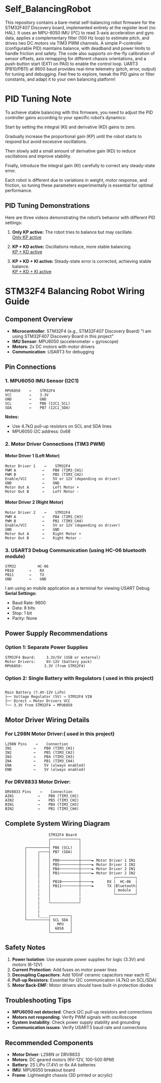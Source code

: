 # Self_BalancingRobot
This repository contains a bare-metal self-balancing robot firmware for the STM32F407 Discovery board, implemented entirely at the register level (no HAL). It uses an MPU-6050 IMU (I²C) to read 3-axis acceleration and gyro data, applies a complementary filter (100 Hz loop) to estimate pitch, and drives two DC motors via TIM3 PWM channels. A simple P-controller (configurable PID) maintains balance, with deadband and power limits to handle friction and safety. The code also supports on-the-fly calibration of sensor offsets, axis remapping for different chassis orientations, and a push-button start (EXTI on PA0) to enable the control loop. UART3 (PB10/PB11) at 9600 baud provides real-time telemetry (pitch, error, output) for tuning and debugging. Feel free to explore, tweak the PID gains or filter constants, and adapt it to your own balancing platform!

# PID Tuning Note
To achieve stable balancing with this firmware, you need to adjust the PID controller gains according to your specific robot’s dynamics:

Start by setting the integral (KI) and derivative (KD) gains to zero.

Gradually increase the proportional gain (KP) until the robot starts to respond but avoid excessive oscillations.

Then slowly add a small amount of derivative gain (KD) to reduce oscillations and improve stability.

Finally, introduce the integral gain (KI) carefully to correct any steady-state error.

Each robot is different due to variations in weight, motor response, and friction, so tuning these parameters experimentally is essential for optimal performance.

## PID Tuning Demonstrations

Here are three videos demonstrating the robot’s behavior with different PID settings:

1. **Only KP active:** The robot tries to balance but may oscillate.  
 [Only KP active](./kp_only.gif)

2. **KP + KD active:** Oscillations reduce, more stable balancing.  
 [KP + KD active](./kp_kd.gif)

3. **KP + KD + KI active:** Steady-state error is corrected, achieving stable balance.  
 [KP + KD + KI active](./kp_kd_ki.gif)


# STM32F4 Balancing Robot Wiring Guide

## Component Overview
- **Microcontroller**: STM32F4 (e.g., STM32F407 Discovery Board) "I am using STM32F407 Discovery Board in this project"
- **IMU Sensor**: MPU6050 (accelerometer + gyroscope)
- **Motors**: 2x DC motors with motor drivers
- **Communication**: USART3 for debugging
## Pin Connections

### 1. MPU6050 IMU Sensor (I2C1)
```
MPU6050    →    STM32F4
VCC        →    3.3V
GND        →    GND
SCL        →    PB6 (I2C1_SCL)
SDA        →    PB7 (I2C1_SDA)
```

**Notes:**
- Use 4.7kΩ pull-up resistors on SCL and SDA lines
- MPU6050 I2C address: 0x68
### 2. Motor Driver Connections (TIM3 PWM)

#### Motor Driver 1 (Left Motor)
```
Motor Driver 1    →    STM32F4
PWM A            →    PB0 (TIM3_CH1)
PWM B            →    PB5 (TIM3_CH2)
Enable/VCC       →    5V or 12V (depending on driver)
GND              →    GND
Motor Out A      →    Left Motor +
Motor Out B      →    Left Motor -
```
#### Motor Driver 2 (Right Motor)
```
Motor Driver 2    →    STM32F4
PWM A            →    PB4 (TIM3_CH3)
PWM B            →    PB1 (TIM3_CH4)
Enable/VCC       →    5V or 12V (depending on driver)
GND              →    GND
Motor Out A      →    Right Motor +
Motor Out B      →    Right Motor -
```


### 3. USART3 Debug Communication (using HC-06 bluetooth module)
```
STM32          HC-06 
PB10       →    RX 
PB11       →    TX 
GND        →    GND
```
I am using an mobile application as a terminal for viewing USART Debug 
**Serial Settings:**
- Baud Rate: 9600
- Data: 8 bits
- Stop: 1 bit
- Parity: None

## Power Supply Recommendations

### Option 1: Separate Power Supplies
```
STM32F4 Board:     3.3V/5V (USB or external)
Motor Drivers:     6V-12V (battery pack)
MPU6050:          3.3V (from STM32F4)
```
### Option 2: Single Battery with Regulators ( used in this project)
```

Main Battery (7.4V-12V LiPo)
├── Voltage Regulator (5V) → STM32F4 VIN
├── Direct → Motor Drivers VCC
└── 3.3V from STM32F4 → MPU6050
```

## Motor Driver Wiring Details

### For L298N Motor Driver:( used in this project)
```
L298N Pins    →    Connection
IN1          →    PB0 (TIM3_CH1)
IN2          →    PB5 (TIM3_CH2)
IN3          →    PB4 (TIM3_CH3)
IN4          →    PB1 (TIM3_CH4)
ENA          →    5V (always enabled)
ENB          →    5V (always enabled)
```

### For DRV8833 Motor Driver:
```
DRV8833 Pins    →    Connection
AIN1           →    PB0 (TIM3_CH1)
AIN2           →    PB5 (TIM3_CH2)
BIN1           →    PB4 (TIM3_CH3)
BIN2           →    PB1 (TIM3_CH4)
```
## Complete System Wiring Diagram

```
                    STM32F4 Board
                    ┌─────────────┐
                    │             │
         ┌──────────┤ PB6 (SCL)   │
         │     ┌────┤ PB7 (SDA)   │
         │     │    │             │
         │     │    │ PB0─────────┼─────► Motor Driver 1 IN1
         │     │    │ PB5─────────┼─────► Motor Driver 1 IN2
         │     │    │ PB4─────────┼─────► Motor Driver 2 IN1
         │     │    │ PB1─────────┼─────► Motor Driver 2 IN2
         │     │    │             │               ┌─────────┐  
         │     |    │ PB10────────┼─────►      RX |  HC-06  |
         │     |    │ PB11────────┼─────►      TX |Bluetooth|         
         │     |    │             │               | module  |
         │     |    │             |               └─────────┘
         │     |    │             |
         │     |    └─────────────┘
         │     |
         │     |
         │     |____┌─────────┐
         └──────────┤ SCL SDA │
                    │   MPU   │
                    │  6050   │
                    └─────────┘
```

## Safety Notes

1. **Power Isolation**: Use separate power supplies for logic (3.3V) and motors (6-12V)
2. **Current Protection**: Add fuses on motor power lines
3. **Decoupling Capacitors**: Add 100nF ceramic capacitors near each IC
4. **Pull-up Resistors**: Essential for I2C communication (4.7kΩ on SCL/SDA)
5. **Motor Back-EMF**: Motor drivers should have built-in protection diodes

## Troubleshooting Tips

- **MPU6050 not detected**: Check I2C pull-up resistors and connections
- **Motors not responding**: Verify PWM signals with oscilloscope
- **System instability**: Check power supply stability and grounding
- **Communication issues**: Verify USART3 baud rate and connections

## Recommended Components

- **Motor Driver**: L298N or DRV8833
- **Motors**: DC geared motors (6V-12V, 100-500 RPM)
- **Battery**: 2S LiPo (7.4V) or 6x AA batteries
- **IMU**: MPU6050 breakout board
- **Frame**: Lightweight chassis (3D printed or acrylic)
